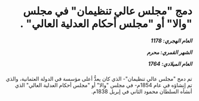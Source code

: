 <h1 dir="rtl">دمج "مجلس عالي تنظيمان" في مجلس "والا" أو "مجلس أحكام العدلية العالي" .</h1>

<h5 dir="rtl">العام الهجري:  1178

الشهر القمري: محرم

العام الميلادي: 1764</h5>

<p dir="rtl">تم دمج "مجلس عالي تنظيمان"- الذي كان يعدُّ أعلى مؤسسة في الدولة العثمانية، والذي تم إنشاؤه في عام 1854م- في مجلس "والا" أو "مجلس أحكام العدلية العالي" الذي أنشأه السلطان محمود الثاني في إبريل 1838م.</p></br>
